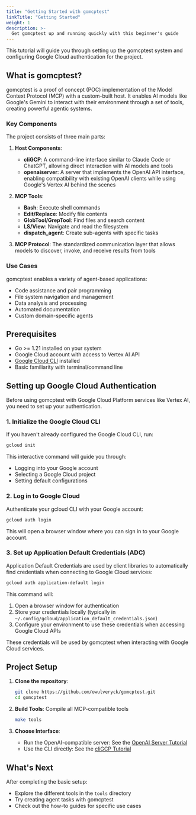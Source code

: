 ```yaml
---
title: "Getting Started with gomcptest"
linkTitle: "Getting Started"
weight: 1
description: >-
  Get gomcptest up and running quickly with this beginner's guide
---
```


This tutorial will guide you through setting up the gomcptest system and configuring Google Cloud authentication for the project.

## What is gomcptest?

gomcptest is a proof of concept (POC) implementation of the Model Context Protocol (MCP) with a custom-built host. It enables AI models like Google's Gemini to interact with their environment through a set of tools, creating powerful agentic systems.

### Key Components

The project consists of three main parts:

1. **Host Components**:
   - **cliGCP**: A command-line interface similar to Claude Code or ChatGPT, allowing direct interaction with AI models and tools
   - **openaiserver**: A server that implements the OpenAI API interface, enabling compatibility with existing OpenAI clients while using Google's Vertex AI behind the scenes

2. **MCP Tools**:
   - **Bash**: Execute shell commands
   - **Edit/Replace**: Modify file contents
   - **GlobTool/GrepTool**: Find files and search content
   - **LS/View**: Navigate and read the filesystem
   - **dispatch_agent**: Create sub-agents with specific tasks

3. **MCP Protocol**: The standardized communication layer that allows models to discover, invoke, and receive results from tools

### Use Cases

gomcptest enables a variety of agent-based applications:
- Code assistance and pair programming
- File system navigation and management
- Data analysis and processing
- Automated documentation
- Custom domain-specific agents

## Prerequisites

- Go >= 1.21 installed on your system
- Google Cloud account with access to Vertex AI API
- [Google Cloud CLI](https://cloud.google.com/sdk/docs/install) installed
- Basic familiarity with terminal/command line

## Setting up Google Cloud Authentication

Before using gomcptest with Google Cloud Platform services like Vertex AI, you need to set up your authentication.

### 1. Initialize the Google Cloud CLI

If you haven't already configured the Google Cloud CLI, run:

```bash
gcloud init
```

This interactive command will guide you through:
- Logging into your Google account
- Selecting a Google Cloud project
- Setting default configurations

### 2. Log in to Google Cloud

Authenticate your gcloud CLI with your Google account:

```bash
gcloud auth login
```

This will open a browser window where you can sign in to your Google account.

### 3. Set up Application Default Credentials (ADC)

Application Default Credentials are used by client libraries to automatically find credentials when connecting to Google Cloud services:

```bash
gcloud auth application-default login
```

This command will:
1. Open a browser window for authentication
2. Store your credentials locally (typically in `~/.config/gcloud/application_default_credentials.json`)
3. Configure your environment to use these credentials when accessing Google Cloud APIs

These credentials will be used by gomcptest when interacting with Google Cloud services.

## Project Setup

1. **Clone the repository**:
   ```bash
   git clone https://github.com/owulveryck/gomcptest.git
   cd gomcptest
   ```

2. **Build Tools**: Compile all MCP-compatible tools
   ```bash
   make tools
   ```

3. **Choose Interface**: 
   - Run the OpenAI-compatible server: See the [OpenAI Server Tutorial](../openaiserver-tutorial/)
   - Use the CLI directly: See the [cliGCP Tutorial](../cligcp-tutorial/)

## What's Next

After completing the basic setup:
- Explore the different tools in the `tools` directory
- Try creating agent tasks with gomcptest
- Check out the how-to guides for specific use cases